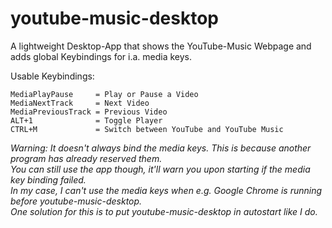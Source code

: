 # youtube-music-desktop
A lightweight Desktop-App that shows the YouTube-Music Webpage and adds global Keybindings for i.a. media keys.

Usable Keybindings:

    MediaPlayPause     = Play or Pause a Video
    MediaNextTrack     = Next Video
    MediaPreviousTrack = Previous Video
    ALT+1              = Toggle Player
    CTRL+M             = Switch between YouTube and YouTube Music
        


*Warning: It doesn't always bind the media keys. This is because another program has already reserved them. <br>
You can still use the app though, it'll warn you upon starting if the media key binding failed. <br>
In my case, I can't use the media keys when e.g. Google Chrome is running before youtube-music-desktop. <br>
One solution for this is to put youtube-music-desktop in autostart like I do. <br>*
